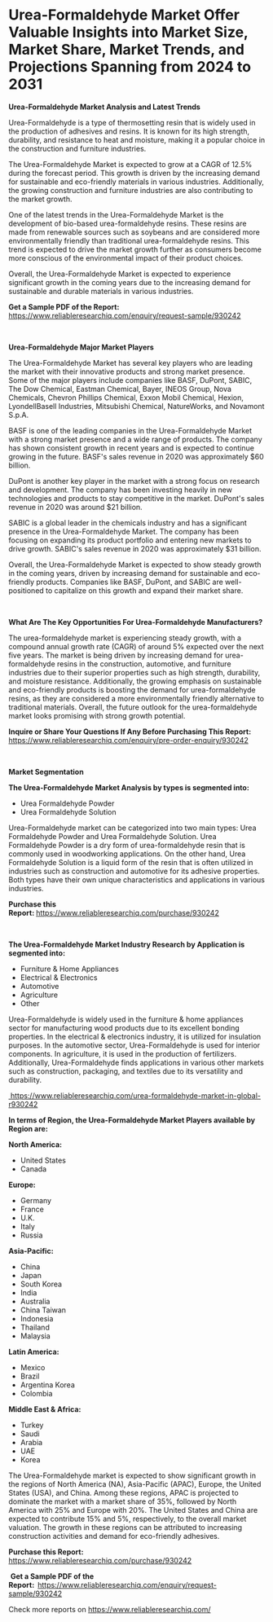 <p><h1>Urea-Formaldehyde Market Offer Valuable Insights into Market Size, Market Share, Market Trends, and Projections Spanning from 2024 to 2031</h1></p><p><strong>Urea-Formaldehyde Market Analysis and Latest Trends</strong></p>
<p><p>Urea-Formaldehyde is a type of thermosetting resin that is widely used in the production of adhesives and resins. It is known for its high strength, durability, and resistance to heat and moisture, making it a popular choice in the construction and furniture industries.</p><p>The Urea-Formaldehyde Market is expected to grow at a CAGR of 12.5% during the forecast period. This growth is driven by the increasing demand for sustainable and eco-friendly materials in various industries. Additionally, the growing construction and furniture industries are also contributing to the market growth.</p><p>One of the latest trends in the Urea-Formaldehyde Market is the development of bio-based urea-formaldehyde resins. These resins are made from renewable sources such as soybeans and are considered more environmentally friendly than traditional urea-formaldehyde resins. This trend is expected to drive the market growth further as consumers become more conscious of the environmental impact of their product choices.</p><p>Overall, the Urea-Formaldehyde Market is expected to experience significant growth in the coming years due to the increasing demand for sustainable and durable materials in various industries.</p></p>
<p><strong>Get a Sample PDF of the Report:&nbsp;</strong> <a href="https://www.reliableresearchiq.com/enquiry/request-sample/930242">https://www.reliableresearchiq.com/enquiry/request-sample/930242</a></p>
<p>&nbsp;</p>
<p><strong>Urea-Formaldehyde Major Market Players</strong></p>
<p><p>The Urea-Formaldehyde Market has several key players who are leading the market with their innovative products and strong market presence. Some of the major players include companies like BASF, DuPont, SABIC, The Dow Chemical, Eastman Chemical, Bayer, INEOS Group, Nova Chemicals, Chevron Phillips Chemical, Exxon Mobil Chemical, Hexion, LyondellBasell Industries, Mitsubishi Chemical, NatureWorks, and Novamont S.p.A.</p><p>BASF is one of the leading companies in the Urea-Formaldehyde Market with a strong market presence and a wide range of products. The company has shown consistent growth in recent years and is expected to continue growing in the future. BASF's sales revenue in 2020 was approximately $60 billion.</p><p>DuPont is another key player in the market with a strong focus on research and development. The company has been investing heavily in new technologies and products to stay competitive in the market. DuPont's sales revenue in 2020 was around $21 billion.</p><p>SABIC is a global leader in the chemicals industry and has a significant presence in the Urea-Formaldehyde Market. The company has been focusing on expanding its product portfolio and entering new markets to drive growth. SABIC's sales revenue in 2020 was approximately $31 billion.</p><p>Overall, the Urea-Formaldehyde Market is expected to show steady growth in the coming years, driven by increasing demand for sustainable and eco-friendly products. Companies like BASF, DuPont, and SABIC are well-positioned to capitalize on this growth and expand their market share.</p></p>
<p>&nbsp;</p>
<p><strong>What Are The Key Opportunities For Urea-Formaldehyde Manufacturers?</strong></p>
<p><p>The urea-formaldehyde market is experiencing steady growth, with a compound annual growth rate (CAGR) of around 5% expected over the next five years. The market is being driven by increasing demand for urea-formaldehyde resins in the construction, automotive, and furniture industries due to their superior properties such as high strength, durability, and moisture resistance. Additionally, the growing emphasis on sustainable and eco-friendly products is boosting the demand for urea-formaldehyde resins, as they are considered a more environmentally friendly alternative to traditional materials. Overall, the future outlook for the urea-formaldehyde market looks promising with strong growth potential.</p></p>
<p><strong>Inquire or Share Your Questions If Any Before Purchasing This Report:</strong> <a href="https://www.reliableresearchiq.com/enquiry/pre-order-enquiry/930242">https://www.reliableresearchiq.com/enquiry/pre-order-enquiry/930242</a></p>
<p>&nbsp;</p>
<p><strong>Market Segmentation</strong></p>
<p><strong>The Urea-Formaldehyde Market Analysis by types is segmented into:</strong></p>
<p><ul><li>Urea Formaldehyde Powder</li><li>Urea Formaldehyde Solution</li></ul></p>
<p><p>Urea-Formaldehyde market can be categorized into two main types: Urea Formaldehyde Powder and Urea Formaldehyde Solution. Urea Formaldehyde Powder is a dry form of urea-formaldehyde resin that is commonly used in woodworking applications. On the other hand, Urea Formaldehyde Solution is a liquid form of the resin that is often utilized in industries such as construction and automotive for its adhesive properties. Both types have their own unique characteristics and applications in various industries.</p></p>
<p><strong>Purchase this Report:&nbsp;</strong><a href="https://www.reliableresearchiq.com/purchase/930242">https://www.reliableresearchiq.com/purchase/930242</a></p>
<p>&nbsp;</p>
<p><strong>The Urea-Formaldehyde Market Industry Research by Application is segmented into:</strong></p>
<p><ul><li>Furniture & Home Appliances</li><li>Electrical & Electronics</li><li>Automotive</li><li>Agriculture</li><li>Other</li></ul></p>
<p><p>Urea-Formaldehyde is widely used in the furniture & home appliances sector for manufacturing wood products due to its excellent bonding properties. In the electrical & electronics industry, it is utilized for insulation purposes. In the automotive sector, Urea-Formaldehyde is used for interior components. In agriculture, it is used in the production of fertilizers. Additionally, Urea-Formaldehyde finds applications in various other markets such as construction, packaging, and textiles due to its versatility and durability.</p></p>
<p><a href="https://www.reliableresearchiq.com/urea-formaldehyde-market-in-global-r930242">&nbsp;https://www.reliableresearchiq.com/urea-formaldehyde-market-in-global-r930242</a></p>
<p><strong>In terms of Region, the Urea-Formaldehyde Market Players available by Region are:</strong></p>
<p>
    <p> <strong> North America: </strong>
        <ul>
            <li>United States</li>
            <li>Canada</li>
        </ul>
        </p> 
    <p> <strong> Europe: </strong>
        <ul>
            <li>Germany</li>
            <li>France</li>
            <li>U.K.</li>
            <li>Italy</li>
            <li>Russia</li>
        </ul>
        </p> 
    <p> <strong> Asia-Pacific: </strong>
        <ul>
            <li>China</li>
            <li>Japan</li>
            <li>South Korea</li>
            <li>India</li>
            <li>Australia</li>
            <li>China Taiwan</li>
            <li>Indonesia</li>
            <li>Thailand</li>
            <li>Malaysia</li>
        </ul>
        </p> 
    <p> <strong> Latin America: </strong>
        <ul>
            <li>Mexico</li>
            <li>Brazil</li>
            <li>Argentina Korea</li>
            <li>Colombia</li>
        </ul>
        </p> 
    <p> <strong> Middle East & Africa: </strong>
        <ul>
            <li>Turkey</li>
            <li>Saudi</li>
            <li>Arabia</li>
            <li>UAE</li>
            <li>Korea</li>
        </ul>
    </p>
    </p>
<p><p>The Urea-Formaldehyde market is expected to show significant growth in the regions of North America (NA), Asia-Pacific (APAC), Europe, the United States (USA), and China. Among these regions, APAC is projected to dominate the market with a market share of 35%, followed by North America with 25% and Europe with 20%. The United States and China are expected to contribute 15% and 5%, respectively, to the overall market valuation. The growth in these regions can be attributed to increasing construction activities and demand for eco-friendly adhesives.</p></p>
<p><strong>Purchase this Report: </strong><a href="https://www.reliableresearchiq.com/purchase/930242">https://www.reliableresearchiq.com/purchase/930242</a></p>
<p>&nbsp;<strong>Get a Sample PDF of the Report:&nbsp;&nbsp;</strong><a href="https://www.reliableresearchiq.com/enquiry/request-sample/930242">https://www.reliableresearchiq.com/enquiry/request-sample/930242</a></p>
<p><strong></strong></p>
<p>Check more reports on <a href="https://www.reliableresearchiq.com/">https://www.reliableresearchiq.com/</a></p>